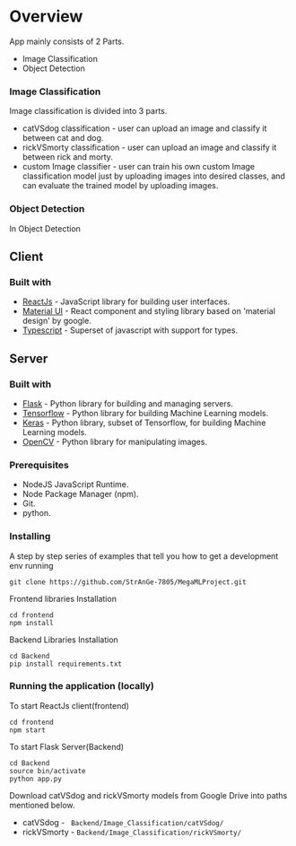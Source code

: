 # Overview

App mainly consists of 2 Parts.
- Image Classification
- Object Detection
### Image Classification
Image classification is divided into 3 parts.
- catVSdog classification - user can upload an image and classify it between cat and dog.
- rickVSmorty classification  - user can upload an image and classify it between rick and morty.
- custom Image classifier - user can train his own custom Image classification model just by uploading images into desired classes, and can evaluate the trained model by uploading images.

### Object Detection
In Object Detection 

## Client

### Built with

- [ReactJs](https://reactjs.org) - JavaScript library for building user interfaces.
- [Material UI](https://material-ui.com/) - React component and styling library based on 'material design' by google.
- [Typescript](https://www.typescriptlang.org)  - Superset of javascript with support for types.

## Server

### Built with

- [Flask](https://flask.palletsprojects.com/en/1.1.x/)  - Python library for building and managing servers.
- [Tensorflow](https://www.tensorflow.org/) - Python library for building Machine Learning models.
- [Keras](https://keras.io/)  - Python library, subset of Tensorflow, for building Machine Learning models.
- [OpenCV](https://opencv.org/) - Python library for manipulating images.

### Prerequisites

- NodeJS JavaScript Runtime.
- Node Package Manager (npm).
- Git.
- python.

### Installing

A step by step series of examples that tell you how to get a development env running

```
git clone https://github.com/StrAnGe-7805/MegaMLProject.git
```

Frontend libraries Installation
```
cd frontend
npm install
```

Backend Libraries Installation
```
cd Backend
pip install requirements.txt
```

### Running the application (locally)

To start ReactJs client(frontend)
```
cd frontend
npm start
```
To start Flask Server(Backend)
```
cd Backend
source bin/activate
python app.py
```

Download catVSdog and rickVSmorty models from Google Drive into paths mentioned below.

- catVSdog  - ``` Backend/Image_Classification/catVSdog/```
- rickVSmorty - ```Backend/Image_Classification/rickVSmorty/```
